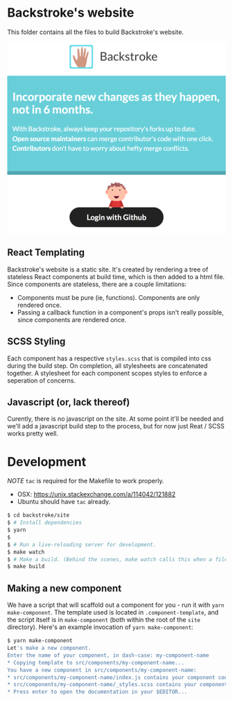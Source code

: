 # Backstroke's website

This folder contains all the files to build Backstroke's website.

![A preview of the site](readme.png)

## React Templating
Backstroke's website is a static site. It's created by rendering a tree of stateless React
components at build time, which is then added to a html file. Since components are stateless, there
are a couple limitations:
- Components must be pure (ie, functions). Components are only rendered once.
- Passing a callback function in a component's props isn't really possible, since components are
  rendered once.

## SCSS Styling
Each component has a respective `styles.scss` that is compiled into css during the build step. On
completion, all stylesheets are concatenated together. A stylesheet for each component scopes styles
to enforce a seperation of concerns.

## Javascript (or, lack thereof)
Curently, there is no javascript on the site. At some point it'll be needed and we'll add a
javascript build step to the process, but for now just Reat / SCSS works pretty well.

# Development

*NOTE* `tac` is required for the Makefile to work properly.
- OSX: https://unix.stackexchange.com/a/114042/121882
- Ubuntu should have `tac` already.

```sh
$ cd backstroke/site
$ # Install dependencies
$ yarn
$
$ # Run a live-reloading server for development.
$ make watch
$ # Make a build. (Behind the scenes, make watch calls this when a file changes)
$ make build
```

## Making a new component

We have a script that will scaffold out a component for you - run it with `yarn make-component`. The
template used is located in `.component-template`, and the script itself is in `make-component`
(both within the root of the `site` directory). Here's an example invocation of `yarn
make-component`:

```sh
$ yarn make-component
Let's make a new component.
Enter the name of your component, in dash-case: my-component-name
* Copying template to src/components/my-component-name...
You have a new component in src/components/my-component-name:
* src/components/my-component-name/index.js contains your component code.
* src/components/my-component-name/_styles.scss contains your component styles.
* Press enter to open the documentation in your $EDITOR...
```
